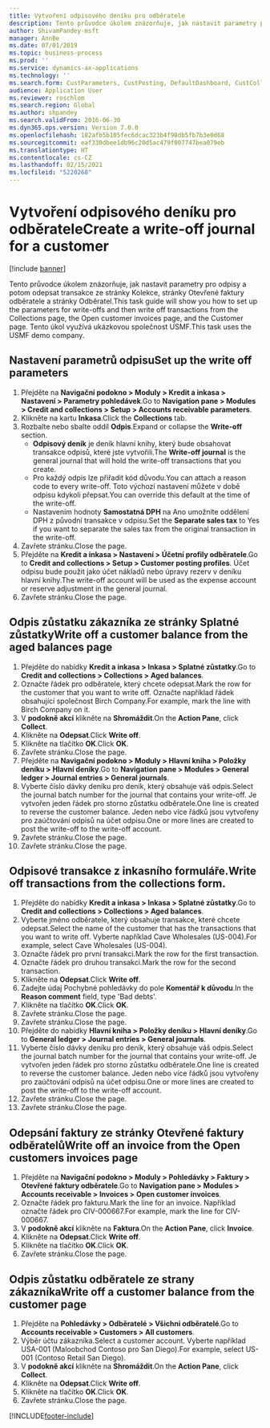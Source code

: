 ```yaml
---
title: Vytvoření odpisového deníku pro odběratele
description: Tento průvodce úkolem znázorňuje, jak nastavit parametry pro odpisy a potom odepsat transakce ze stránky Kolekce, stránky Otevřené faktury odběratele a stránky Odběratel.
author: ShivamPandey-msft
manager: AnnBe
ms.date: 07/01/2019
ms.topic: business-process
ms.prod: ''
ms.service: dynamics-ax-applications
ms.technology: ''
ms.search.form: CustParameters, CustPosting, DefaultDashboard, CustCollectionsPoolsListPage, CustWriteOff, LedgerJournalTable, LedgerJournalTransDaily, CustCollections, CustOpenInvoicesListPage, CustTable
audience: Application User
ms.reviewer: roschlom
ms.search.region: Global
ms.author: shpandey
ms.search.validFrom: 2016-06-30
ms.dyn365.ops.version: Version 7.0.0
ms.openlocfilehash: 182afb5b105fec6dcac323b4f98db5fb7b3e0d68
ms.sourcegitcommit: eaf330dbee1db96c20d5ac479f007747bea079eb
ms.translationtype: HT
ms.contentlocale: cs-CZ
ms.lasthandoff: 02/15/2021
ms.locfileid: "5220268"
---
```

# <a name="create-a-write-off-journal-for-a-customer"></a><span data-ttu-id="207c0-103">Vytvoření odpisového deníku pro odběratele</span><span class="sxs-lookup"><span data-stu-id="207c0-103">Create a write-off journal for a customer</span></span>

[!include [banner](../../includes/banner.md)]

<span data-ttu-id="207c0-104">Tento průvodce úkolem znázorňuje, jak nastavit parametry pro odpisy a potom odepsat transakce ze stránky Kolekce, stránky Otevřené faktury odběratele a stránky Odběratel.</span><span class="sxs-lookup"><span data-stu-id="207c0-104">This task guide will show you how to set up the parameters for write-offs and then write off transactions from the Collections page, the Open customer invoices page, and the Customer page.</span></span> <span data-ttu-id="207c0-105">Tento úkol využívá ukázkovou společnost USMF.</span><span class="sxs-lookup"><span data-stu-id="207c0-105">This task uses the USMF demo company.</span></span>


## <a name="set-up-the-write-off-parameters"></a><span data-ttu-id="207c0-106">Nastavení parametrů odpisu</span><span class="sxs-lookup"><span data-stu-id="207c0-106">Set up the write off parameters</span></span>
1. <span data-ttu-id="207c0-107">Přejděte na **Navigační podokno > Moduly > Kredit a inkasa > Nastavení > Parametry pohledávek**.</span><span class="sxs-lookup"><span data-stu-id="207c0-107">Go to **Navigation pane > Modules > Credit and collections > Setup > Accounts receivable parameters**.</span></span>
2. <span data-ttu-id="207c0-108">Klikněte na kartu **Inkasa**.</span><span class="sxs-lookup"><span data-stu-id="207c0-108">Click the **Collections** tab.</span></span>
3. <span data-ttu-id="207c0-109">Rozbalte nebo sbalte oddíl **Odpis**.</span><span class="sxs-lookup"><span data-stu-id="207c0-109">Expand or collapse the **Write-off** section.</span></span>
    - <span data-ttu-id="207c0-110">**Odpisový deník** je deník hlavní knihy, který bude obsahovat transakce odpisů, které jste vytvořili.</span><span class="sxs-lookup"><span data-stu-id="207c0-110">The **Write-off journal** is the general journal that will hold the write-off transactions that you create.</span></span>  
    - <span data-ttu-id="207c0-111">Pro každý odpis lze přiřadit kód důvodu.</span><span class="sxs-lookup"><span data-stu-id="207c0-111">You can attach a reason code to every write-off.</span></span> <span data-ttu-id="207c0-112">Toto výchozí nastavení můžete v době odpisu kdykoli přepsat.</span><span class="sxs-lookup"><span data-stu-id="207c0-112">You can override this default at the time of the write-off.</span></span>  
    - <span data-ttu-id="207c0-113">Nastavením hodnoty **Samostatná DPH** na Ano umožníte oddělení DPH z původní transakce v odpisu.</span><span class="sxs-lookup"><span data-stu-id="207c0-113">Set the **Separate sales tax** to Yes if you want to separate the sales tax from the original transaction in the write-off.</span></span>  
4. <span data-ttu-id="207c0-114">Zavřete stránku.</span><span class="sxs-lookup"><span data-stu-id="207c0-114">Close the page.</span></span>
5. <span data-ttu-id="207c0-115">Přejděte na **Kredit a inkasa > Nastavení > Účetní profily odběratele**.</span><span class="sxs-lookup"><span data-stu-id="207c0-115">Go to **Credit and collections > Setup > Customer posting profiles**.</span></span> <span data-ttu-id="207c0-116">Účet odpisu bude použit jako účet nákladů nebo úpravy rezerv v deníku hlavní knihy.</span><span class="sxs-lookup"><span data-stu-id="207c0-116">The write-off account will be used as the expense account or reserve adjustment in the general journal.</span></span>
6. <span data-ttu-id="207c0-117">Zavřete stránku.</span><span class="sxs-lookup"><span data-stu-id="207c0-117">Close the page.</span></span>

## <a name="write-off-a-customer-balance-from-the-aged-balances-page"></a><span data-ttu-id="207c0-118">Odpis zůstatku zákazníka ze stránky Splatné zůstatky</span><span class="sxs-lookup"><span data-stu-id="207c0-118">Write off a customer balance from the aged balances page</span></span>
1. <span data-ttu-id="207c0-119">Přejděte do nabídky **Kredit a inkasa > Inkasa > Splatné zůstatky**.</span><span class="sxs-lookup"><span data-stu-id="207c0-119">Go to **Credit and collections > Collections > Aged balances**.</span></span>
2. <span data-ttu-id="207c0-120">Označte řádek pro odběratele, který chcete odepsat.</span><span class="sxs-lookup"><span data-stu-id="207c0-120">Mark the row for the customer that you want to write off.</span></span> <span data-ttu-id="207c0-121">Označte například řádek obsahující společnost Birch Company.</span><span class="sxs-lookup"><span data-stu-id="207c0-121">For example, mark the line with Birch Company on it.</span></span>
3. <span data-ttu-id="207c0-122">V **podokně akcí** klikněte na **Shromáždit**.</span><span class="sxs-lookup"><span data-stu-id="207c0-122">On the **Action Pane**, click **Collect**.</span></span>
4. <span data-ttu-id="207c0-123">Klikněte na **Odepsat**.</span><span class="sxs-lookup"><span data-stu-id="207c0-123">Click **Write off**.</span></span>
5. <span data-ttu-id="207c0-124">Klikněte na tlačítko **OK**.</span><span class="sxs-lookup"><span data-stu-id="207c0-124">Click **OK**.</span></span>
6. <span data-ttu-id="207c0-125">Zavřete stránku.</span><span class="sxs-lookup"><span data-stu-id="207c0-125">Close the page.</span></span>
7. <span data-ttu-id="207c0-126">Přejděte na **Navigační podokno > Moduly > Hlavní kniha > Položky deníku > Hlavní deníky**.</span><span class="sxs-lookup"><span data-stu-id="207c0-126">Go to **Navigation pane > Modules > General ledger > Journal entries > General journals**.</span></span>
8. <span data-ttu-id="207c0-127">Vyberte číslo dávky deníku pro deník, který obsahuje váš odpis.</span><span class="sxs-lookup"><span data-stu-id="207c0-127">Select the journal batch number for the journal that contains your write-off.</span></span> <span data-ttu-id="207c0-128">Je vytvořen jeden řádek pro storno zůstatku odběratele.</span><span class="sxs-lookup"><span data-stu-id="207c0-128">One line is created to reverse the customer balance.</span></span> <span data-ttu-id="207c0-129">Jeden nebo více řádků jsou vytvořeny pro zaúčtování odpisů na účet odpisu.</span><span class="sxs-lookup"><span data-stu-id="207c0-129">One or more lines are created to post the write-off to the write-off account.</span></span>  
9. <span data-ttu-id="207c0-130">Zavřete stránku.</span><span class="sxs-lookup"><span data-stu-id="207c0-130">Close the page.</span></span>
10. <span data-ttu-id="207c0-131">Zavřete stránku.</span><span class="sxs-lookup"><span data-stu-id="207c0-131">Close the page.</span></span>

## <a name="write-off-transactions-from-the-collections-form"></a><span data-ttu-id="207c0-132">Odpisové transakce z inkasního formuláře.</span><span class="sxs-lookup"><span data-stu-id="207c0-132">Write off transactions from the collections form.</span></span>
1. <span data-ttu-id="207c0-133">Přejděte do nabídky **Kredit a inkasa > Inkasa > Splatné zůstatky**.</span><span class="sxs-lookup"><span data-stu-id="207c0-133">Go to **Credit and collections > Collections > Aged balances**.</span></span>
2. <span data-ttu-id="207c0-134">Vyberte jméno odběratele, který obsahuje transakce, které chcete odepsat.</span><span class="sxs-lookup"><span data-stu-id="207c0-134">Select the name of the customer that has the transactions that you want to write off.</span></span> <span data-ttu-id="207c0-135">Vyberte například Cave Wholesales (US-004).</span><span class="sxs-lookup"><span data-stu-id="207c0-135">For example, select Cave Wholesales (US-004).</span></span>
3. <span data-ttu-id="207c0-136">Označte řádek pro první transakci.</span><span class="sxs-lookup"><span data-stu-id="207c0-136">Mark the row for the first transaction.</span></span>
4. <span data-ttu-id="207c0-137">Označte řádek pro druhou transakci.</span><span class="sxs-lookup"><span data-stu-id="207c0-137">Mark the row for the second transaction.</span></span>
5. <span data-ttu-id="207c0-138">Klikněte na **Odepsat**.</span><span class="sxs-lookup"><span data-stu-id="207c0-138">Click **Write off**.</span></span>
6. <span data-ttu-id="207c0-139">Zadejte údaj Pochybné pohledávky do pole **Komentář k důvodu**.</span><span class="sxs-lookup"><span data-stu-id="207c0-139">In the **Reason comment** field, type 'Bad debts'.</span></span>
7. <span data-ttu-id="207c0-140">Klikněte na tlačítko **OK**.</span><span class="sxs-lookup"><span data-stu-id="207c0-140">Click **OK**.</span></span>
8. <span data-ttu-id="207c0-141">Zavřete stránku.</span><span class="sxs-lookup"><span data-stu-id="207c0-141">Close the page.</span></span>
9. <span data-ttu-id="207c0-142">Zavřete stránku.</span><span class="sxs-lookup"><span data-stu-id="207c0-142">Close the page.</span></span>
10. <span data-ttu-id="207c0-143">Přejděte do nabídky **Hlavní kniha > Položky deníku > Hlavní deníky**.</span><span class="sxs-lookup"><span data-stu-id="207c0-143">Go to **General ledger > Journal entries > General journals**.</span></span>
11. <span data-ttu-id="207c0-144">Vyberte číslo dávky deníku pro deník, který obsahuje váš odpis.</span><span class="sxs-lookup"><span data-stu-id="207c0-144">Select the journal batch number for the journal that contains your write-off.</span></span> <span data-ttu-id="207c0-145">Je vytvořen jeden řádek pro storno zůstatku odběratele.</span><span class="sxs-lookup"><span data-stu-id="207c0-145">One line is created to reverse the customer balance.</span></span> <span data-ttu-id="207c0-146">Jeden nebo více řádků jsou vytvořeny pro zaúčtování odpisů na účet odpisu.</span><span class="sxs-lookup"><span data-stu-id="207c0-146">One or more lines are created to post the write-off to the write-off account.</span></span>  
12. <span data-ttu-id="207c0-147">Zavřete stránku.</span><span class="sxs-lookup"><span data-stu-id="207c0-147">Close the page.</span></span>
13. <span data-ttu-id="207c0-148">Zavřete stránku.</span><span class="sxs-lookup"><span data-stu-id="207c0-148">Close the page.</span></span>

## <a name="write-off-an-invoice-from-the-open-customers-invoices-page"></a><span data-ttu-id="207c0-149">Odepsání faktury ze stránky Otevřené faktury odběratelů</span><span class="sxs-lookup"><span data-stu-id="207c0-149">Write off an invoice from the Open customers invoices page</span></span>
1. <span data-ttu-id="207c0-150">Přejděte na **Navigační podokno > Moduly > Pohledávky > Faktury > Otevřené faktury odběratele**.</span><span class="sxs-lookup"><span data-stu-id="207c0-150">Go to **Navigation pane > Modules > Accounts receivable > Invoices > Open customer invoices**.</span></span>
2. <span data-ttu-id="207c0-151">Označte řádek pro fakturu.</span><span class="sxs-lookup"><span data-stu-id="207c0-151">Mark the line for an invoice.</span></span> <span data-ttu-id="207c0-152">Například označte řádek pro CIV-000667.</span><span class="sxs-lookup"><span data-stu-id="207c0-152">For example, mark the line for CIV-000667.</span></span>
3. <span data-ttu-id="207c0-153">V **podokně akcí** klikněte na **Faktura**.</span><span class="sxs-lookup"><span data-stu-id="207c0-153">On the **Action Pane**, click **Invoice**.</span></span>
4. <span data-ttu-id="207c0-154">Klikněte na **Odepsat**.</span><span class="sxs-lookup"><span data-stu-id="207c0-154">Click **Write off**.</span></span>
5. <span data-ttu-id="207c0-155">Klikněte na tlačítko **OK**.</span><span class="sxs-lookup"><span data-stu-id="207c0-155">Click **OK**.</span></span>
6. <span data-ttu-id="207c0-156">Zavřete stránku.</span><span class="sxs-lookup"><span data-stu-id="207c0-156">Close the page.</span></span>

## <a name="write-off-a-customer-balance-from-the-customer-page"></a><span data-ttu-id="207c0-157">Odpis zůstatku odběratele ze strany zákazníka</span><span class="sxs-lookup"><span data-stu-id="207c0-157">Write off a customer balance from the customer page</span></span>
1. <span data-ttu-id="207c0-158">Přejděte na **Pohledávky > Odběratelé > Všichni odběratelé**.</span><span class="sxs-lookup"><span data-stu-id="207c0-158">Go to **Accounts receivable > Customers > All customers**.</span></span>
2. <span data-ttu-id="207c0-159">Výběr účtu zákazníka.</span><span class="sxs-lookup"><span data-stu-id="207c0-159">Select a customer account.</span></span> <span data-ttu-id="207c0-160">Vyberte například USA-001 (Maloobchod Contoso pro San Diego).</span><span class="sxs-lookup"><span data-stu-id="207c0-160">For example, select US-001 (Contoso Retail San Diego).</span></span>
3. <span data-ttu-id="207c0-161">V **podokně akcí** klikněte na **Shromáždit**.</span><span class="sxs-lookup"><span data-stu-id="207c0-161">On the **Action Pane**, click **Collect**.</span></span>
4. <span data-ttu-id="207c0-162">Klikněte na **Odepsat**.</span><span class="sxs-lookup"><span data-stu-id="207c0-162">Click **Write off**.</span></span>
5. <span data-ttu-id="207c0-163">Klikněte na tlačítko **OK**.</span><span class="sxs-lookup"><span data-stu-id="207c0-163">Click **OK**.</span></span>
6. <span data-ttu-id="207c0-164">Zavřete stránku.</span><span class="sxs-lookup"><span data-stu-id="207c0-164">Close the page.</span></span>



[!INCLUDE[footer-include](../../../includes/footer-banner.md)]